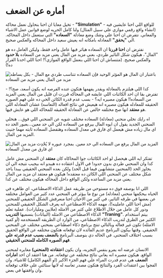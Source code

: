 # أماره عن الضعف 

تخيل معايا ان احنا بنحاول نعمل محاكه - **"Simulation"** - للواقع اللي احنا عايشين فيه (انشاء واقع رقمي موازي علي سبيل المثال) ولنا كامل الحريه لوضع قوانين عمل الاشياء والمعاني. نتفرض ان احنا علي وشك وضع معادلة **"السعاده"** التي ستعمل داخل المحاكه. الي **"يحقق"** المعادله بامكانه انه يعيش سعيد داخل المحاكه والعكس صحيح.


نفترض ان **احنا قررنا** ان السعاده هياثر فيها عامل واحد فقط، وليكن العامل ده هو "المال"، هيكون شكل التاثير طردي، بعني مزيد من المال يعني مزيد من السعاده **بلا حدود** والعكس صحيح. (متنساش ان احنا اللي بنعمل الواقع الموازي؟! احنا اللي اخدنا القرار ده!)

![باعتبار ان المال هو المؤثر الوحيد فإن السعاده تتناسب طردي مع المال - بكل بساطه مزيد من المال يعني مزيد من السعاده](/happiness/v0.png)

كدا اللي هيلتزم بالمعادلة ويقدر يفهمها هتكون عنده الفرصه انه يكون أسعد، صح؟! - تفترض بقا ان احد الكائنات اللي عايشه في المحاكه قررت ان قليل من المال يعني المزيد من السعاده!! هيكون مصيره ايه؟ - بسب عدم قدرة الكائن الحي ده علي فهم الصوره الحقيقه للمعادله هيكون مصيره انه هيعيش في نتائج افعاله (التعاسه) عشان المعادله اللي هو **معتقد** انها صح مختلفه خالص عن المعادلة الحقيقه للمحاكه اللي هو عايش فيها.


اه رايك نخلي منحني (معادلة) السعاده مختلف شويه عن المنحني اللي فوق... هنخلي المنحني الجديد يقول ان ايوه المال بيرفع من السعاده لكن الي حد معين...بعبور الحد ده اي مال زياده مش هيعمل اي فارق في معدل السعاده وهتفضل السعاده ثابته مهما جنيت المزيد من المال.

![المزيد من المال يرفع من السعاده الي حد معين. بمجرد عبوره لا يُحْدِث مزيد من المال اي فارق من معدل السعاده](/happiness/v1.png)

تفتكر ايه اللي هيحصل لو احد الكائنات جوا المحاكاه كان **معتقد** ان المنحني مش عامل كدا وان المنحني طردي بدون حدود! في الاول اعتقاده ده هيبدو انه بيجيب نتيجه الي ان يجاوز الحد (المنحنين متشابهين فيما قبل الحد) ولكن بعده المنحني الحقيقي بيبدا ياخد شكل مختلف عن المنحني اللي الكائن ده معتقده! هيكون هو معتقد ان مزيد من المال يعني مزيد من الساعده ولكن الواقع داخل المحاكه هيكون مختلف عن كدا. 

اللي انا بوصفه فوق ده مستوحي من طريقه عمل الذكاء الاصطناعي، اي ظاهره في الحياه بيحكمها منحني (معادله) من نوع ما بيؤثر في المنحني عدد كثير من العوامل مختلفه عن بعضها في طرقه التاثير، في كثير من الاحيان احنا منعرفش الشكل الحقيقي للمنحني (مش احنا اللي عاملينه!)، مهمه الذكاء الاصطناعي انه يعرف الشكل الحقيقي للمنحني ودور كل عامل من خلال الاطلاع علي كثير من الامثله (ملايين ومليارات). عملية تعلم الذكاء الاصطناعي من الامثله (البيانات) بنسميها **التدريب** **"Traning"**. بيتم استخدام الكثير من الطرق لتدريب الذكاء الاصطناعي، من الوارد ان الطريقه المستخدمه (أو كمية الامثله) تكون غير فعاله وبالتالي تنتج برنامج ذكاء اصطناعي بمنحني مختلف عن المنحني الحقيقي. وقتها بيكون البرنامج عديم الفائده لان توقعاته هتكون مختلفه عن الواقع الحقيق بسبب اختلاف المنحني. في الحاله دي بنوصف البرنامج **بالضعف بسبب عدم قدرته علي فهم الصوره الكامله للمنحني الحقيقي**.

الانسان عرضه انه يمرو بنفس التجربه، وان يكون **اعتقادته (المنحني)** مغايره لمنحني الواقع. هيكون مصيره انه يعاني نتائج مختلفه عن توقعاته. من هنا اعتقد ان احد **امارات الضعف** هي عدم قدرت المراء علي فهم الجزء الاكبر (او الفهم الكامل) للاشياء. وان الفجوا بين اعتقدات الفرد والنتائج هتكون مصدر تعاسه له لانها ستائتي علي خلاف توقعاته وان وافقتها في بعض.